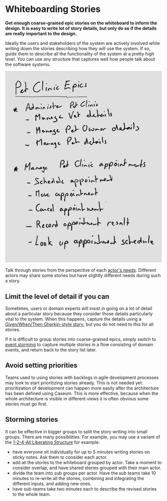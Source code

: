 # Whiteboarding Stories

**Get enough coarse-grained epic stories on the whiteboard to inform the design. It is easy to write lot of story details, but only do so if the details are really important to the design.**

Ideally the users and stakeholders of the system are actively involved while writing down the stories describing how they will use the system. If so, guide them to describe all the functionality of the system at a pretty high level. You can use any structure that captures well how people talk about the software systems.

![Processed photo of a whiteboard containing stories](story-whiteboarding-example.jpg)

Talk through stories from the perspective of each [actor's needs](../actors/actor-whiteboarding.md). Different actors may share some stories but have slightly different needs during such a story.

## Limit the level of detail if you can

Sometimes, users or domain experts will insist in going on a lot of detail about a particular story because they consider those details particularly vital to the system. When this happens, capture the details using a [Given/When/Then Gherkin-style story](story-template.md), but you do not need to this for all stories.

If it is difficult to group stories into coarse-grained epics, simply switch to [event storming](../events/event-storming.md) to capture multiple stories in a flow consisting of domain events, and return back to the story list later.

## Avoid setting priorities

Teams used to using stories with backlogs in agile development processes may look to start prioritizing stories already. This is not needed yet: prioritization of development can happen more easily after the architecture has been defined using Caseum. This is more effective, because when the whole architecture is visible in different views it is often obvious some stories must go first.

## Storming stories

It can be effective in bigger groups to split the story writing into small groups. There are many possibilities. For example, you may use a variant of the [1-2-4-All Liberating Structure](https://www.liberatingstructures.com/1-1-2-4-all/) for example:
* have everyone sit individually for up to 5 minutes writing stories on sticky notes. Ask them to consider each actor.
* add all the stories to the whiteboard grouped by actor. Take a moment to consider overlap, and have shared stories grouped with their main actor.
* divide the team into sub groups per actor. Have the sub teams take 10 minutes to re-write all the stories, combining and integrating the different inputs, and adding new ones.
* have sub-teams take two minutes each to describe the revised stories to the whole team.

